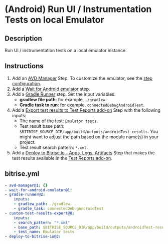 # (Android) Run UI / Instrumentation Tests on local Emulator

## Description

Run UI / instrumentation tests on a local emulator instance.

## Instructions

1. Add an [AVD Manager](https://github.com/bitrise-steplib/steps-avd-manager) Step. To customize the emulator, see the [step configuration](https://github.com/bitrise-steplib/steps-avd-manager#%EF%B8%8F-configuration).
2. Add a [Wait for Android emulator](https://github.com/bitrise-steplib/steps-wait-for-android-emulator) step.
3. Add a [Gradle Runner](https://github.com/bitrise-steplib/steps-gradle-runner) step. Set the input variables:
    - **gradlew file path**: for example, `./gradlew`.
    - **Gradle task to run**: for example, `connectedDebugAndroidTest`.
4. Add a [Export test results to Test Reports add-on](https://github.com/bitrise-steplib/step-custom-test-results-export) Step with the following inputs:
    - The name of the test: `Emulator tests`.
    - Test result base path: `$BITRISE_SOURCE_DIR/app/build/outputs/androidTest-results`. You might want to adjust the path based on the module name(s) in your project.
    - Test result search pattern: `*.xml`.
5. Add a [Deploy to Bitrise.io - Apps, Logs, Artifacts](https://www.bitrise.io/integrations/steps/deploy-to-bitrise-io) Step that makes the test results available in the [Test Reports add-on](https://devcenter.bitrise.io/en/testing/test-reports.html).

## bitrise.yml

```yaml
- avd-manager@1: {}
- wait-for-android-emulator@1:
- gradle-runner@2:
    inputs:
    - gradlew_path: ./gradlew
    - gradle_task: connectedDebugAndroidTest
- custom-test-results-export@0:
    inputs:
    - search_pattern: "*.xml"
    - base_path: $BITRISE_SOURCE_DIR/app/build/outputs/androidTest-results
    - test_name: Emulator tests
- deploy-to-bitrise-io@2:
```
